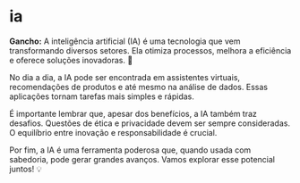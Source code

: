 # ia

**Gancho:** A inteligência artificial (IA) é uma tecnologia que vem transformando diversos setores. Ela otimiza processos, melhora a eficiência e oferece soluções inovadoras. 🤖


No dia a dia, a IA pode ser encontrada em assistentes virtuais, recomendações de produtos e até mesmo na análise de dados. Essas aplicações tornam tarefas mais simples e rápidas.

É importante lembrar que, apesar dos benefícios, a IA também traz desafios. Questões de ética e privacidade devem ser sempre consideradas. O equilíbrio entre inovação e responsabilidade é crucial.

Por fim, a IA é uma ferramenta poderosa que, quando usada com sabedoria, pode gerar grandes avanços. Vamos explorar esse potencial juntos! 💡